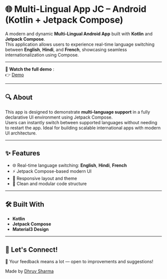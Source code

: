 # 🌐 Multi-Lingual App JC – Android (Kotlin + Jetpack Compose)

A modern and dynamic **Multi-Lingual Android App** built with **Kotlin** and **Jetpack Compose**.  
This application allows users to experience real-time language switching between **English**, **Hindi**, and **French**, showcasing seamless internationalization using Compose.

---

🎥 **Watch the full demo** :  
👉 [Demo](https://www.linkedin.com/posts/dhruv-sharma-020375267_androiddevelopment-kotlin-localization-activity-7339212764923498497-cUa-?utm_source=share&utm_medium=member_desktop&rcm=ACoAAEFfLNgBkAPAaS7_VdP6LGRPrv_dSNte_vc)

---

## 🔍 About

This app is designed to demonstrate **multi-language support** in a fully declarative UI environment using Jetpack Compose.  
Users can instantly switch between supported languages without needing to restart the app. Ideal for building scalable international apps with modern UI architecture.

---

## ✨ Features

- 🌐 Real-time language switching: **English**, **Hindi**, **French**  
- ⚡ Jetpack Compose-based modern UI   
- 📲 Responsive layout and theme  
- 🧩 Clean and modular code structure

---

## 🛠️ Built With

- **Kotlin**
- **Jetpack Compose**
- **Material3 Design**

---

## 📢 Let's Connect!

💬 Your feedback means a lot — open to improvements and suggestions!

Made by [Dhruv Sharma](https://www.linkedin.com/in/dhruv-sharma-020375267/)
